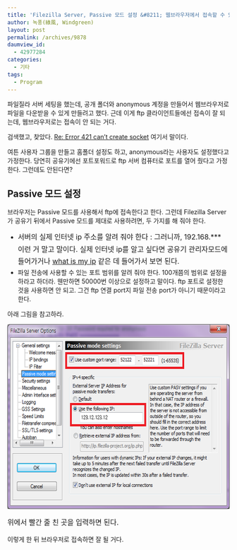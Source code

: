```yaml
---
title: 'Filezilla Server, Passive 모드 설정 &#8211; 웹브라우저에서 접속할 수 있도록 하기'
author: 녹풍(綠風, Windgreen)
layout: post
permalink: /archives/9878
daumview_id:
  - 42977284
categories:
  - 기타
tags:
  - Program
---
```

파일질라 서버 세팅을 했는데, 공개 폴더와 anonymous 계정을 만들어서 웹브라우저로 파일을 다운받을 수 있게 만들려고 했다. 근데 이게 ftp 클라이언트들에선 접속이 잘 되는데, 웹브라우저로는 접속이 안 되는 거다.

검색했고, 찾았다. [Re: Error 421 can&#8217;t create socket][1] 여기서 말이다.

여튼 사용자 그룹을 만들고 홈폴더 설정도 하고, anonymous라는 사용자도 설정했다고 가정한다. 당연히 공유기에선 포트포워드로 ftp 서버 컴퓨터로 포트를 열어 줬다고 가정한다. 그런데도 안된다면?

## Passive 모드 설정

브라우저는 Passive 모드를 사용해서 ftp에 접속한다고 한다. 그런데 Filezilla Server가 공유기 뒤에서 Passive 모드를 제대로 사용하려면, 두 가지를 해 줘야 한다.

*   <span style="line-height: 1.714285714; font-size: 1rem;">서버의 실제 인터넷 ip 주소를 알려 줘야 한다 : 그러니까, 192.168.*** 이런 거 말고 말이다. 실제 인터넷 ip를 알고 싶다면 공유기 관리자모드에 들어가거나 <a href="http://www.whatismyip.com/">what is my ip</a> 같은 데 들어가서 보면 된다.</span>
*   파일 전송에 사용할 수 있는 포트 범위를 알려 줘야 한다. 100개쯤의 범위로 설정을 하라고 하더라. 웬만하면 50000번 이상으로 설정하고 말이다. ftp 포트로 설정한 것을 사용하면 안 되고. 그건 ftp 연결 port지 파일 전송 port가 아니기 때문이라고 한다.

아래 그림을 참고하라.

[<img class="aligncenter" alt="" src="/uploads/legacy/filezilla-server-passive.png" width="607" height="418" />][2]

<span style="line-height: 1.714285714; font-size: 1rem;">위에서 빨간 줄 친 곳을 입력하면 된다.</span>

이렇게 한 뒤 브라우저로 접속하면 잘 될 거다.

&nbsp;

 [1]: https://forum.filezilla-project.org/viewtopic.php?f=6&t=27163#p102246
 [2]: /uploads/legacy/filezilla-server-passive.png